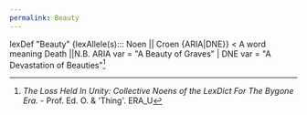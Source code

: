 ```yaml
---
permalink: Beauty
---
```




lexDef "Beauty" {lexAllele(s)::: Noen || Croen {ARIA|DNE}} < A word meaning Death ||N.B. ARIA var = "A Beauty of Graves" | DNE var = "A Devastation of Beauties"[^croen]

[^croen]: *The Loss Held In Unity: Collective Noens of the LexDict For The Bygone Era.* - Prof. Ed. O. & 'Thing'. ERA_U